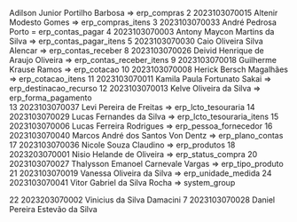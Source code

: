 Adilson Junior Portilho Barbosa => erp_compras
2 2023103070015 Altenir Modesto Gomes => erp_compras_itens 
3 2023103070033 André Pedrosa Porto = erp_contas_pagar
4 2023103070003 Antony Maycon Martins da Silva => erp_contas_pagar_itens
5 2023103070030 Caio Oliveira Silva Alencar => erp_contas_receber
8 2023103070026 Deivid Henrique de Araujo Oliveira => erp_contas_receber_itens
9 2023103070018 Guilherme Krause Ramos => erp_cotacao
10 2023103070008 Herick Bersch Magalhães => erp_cotacao_itens 
11 2023103070011 Kamila Paula Fortunato Sakai => erp_destinacao_recurso
12 2023103070013 Kelve Oliveira da Silva => erp_forma_pagamento        
13 2023103070037 Levi Pereira de Freitas => erp_lcto_tesouraria
14 2023103070029 Lucas Fernandes da Silva => erp_lcto_tesouraria_itens
15 2023103070006 Lucas Ferreira Rodrigues => erp_pessoa_fornecedor
16 2023103070040 Marcos André dos Santos Von Dentz => erp_plano_contas  
17 2023103070036 Nicole Souza Claudino => erp_produtos
18 2023203070001 Nisio Helande de Oliveira => erp_status_compra
20 2023103070027 Thalysson Emanoel Carnevale Vargas => erp_tipo_produto
21 2023103070019 Vanessa Oliveira da Silva => erp_unidade_medida
24 2023103070041 Vitor Gabriel da Silva Rocha => system_group

22 2023203070002 Vinicius da Silva Damacini
7 2023103070028 Daniel Pereira Estevão da Silva